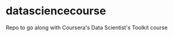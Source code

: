 datasciencecourse
=================

Repo to go along with Coursera's Data Scientist's Toolkit course

